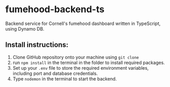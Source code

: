 # fumehood-backend-ts

Backend service for Cornell's fumehood dashboard written in TypeScript, using Dynamo DB.

## Install instructions:
1. Clone GitHub repository onto your machine using `git clone`
2. run `npm install` in the terminal in the folder to install required packages.
3. Set up your `.env` file to store the required environment variables, including port and database credentials.
4. Type `nodemon` in the terminal to start the backend.